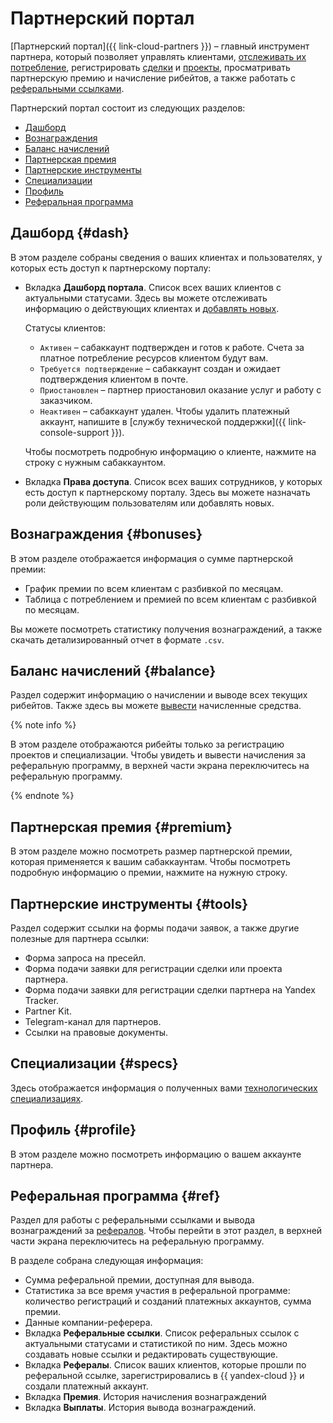 # Партнерский портал

[Партнерский портал]({{ link-cloud-partners }}) – главный инструмент партнера, который позволяет управлять клиентами, [отслеживать их потребление](./operations/get-client-stat.md), регистрировать [сделки](./program/var-tools.md#deal-reg) и [проекты](./program/var-tools.md#project-reg), просматривать партнерскую премию и начисление рибейтов, а также работать с [реферальными ссылками](./program/referral.md).

Партнерский портал состоит из следующих разделов:

* [Дашборд](#dash)
* [Вознаграждения](#bonuses)
* [Баланс начислений](#balance)
* [Партнерская премия](#premium)
* [Партнерские инструменты](#tools)
* [Специализации](#specs)
* [Профиль](#profile)
* [Реферальная программа](#ref)

## Дашборд {#dash}

В этом разделе собраны сведения о ваших клиентах и пользователях, у которых есть доступ к партнерскому порталу:

* Вкладка **Дашборд портала**. Список всех ваших клиентов с актуальными статусами. Здесь вы можете отслеживать информацию о действующих клиентах и [добавлять новых](./operations/pin-client.md).

  Статусы клиентов:

  * `Активен` – сабаккаунт подтвержден и готов к работе. Счета за платное потребление ресурсов клиентом будут вам.
  * `Требуется подтверждение` – сабаккаунт создан и ожидает подтверждения клиентом в почте.
  * `Приостановлен` – партнер приостановил оказание услуг и работу с заказчиком.
  * `Неактивен` – сабаккаунт удален. Чтобы удалить платежный аккаунт, напишите в [службу технической поддержки]({{ link-console-support }}).

  Чтобы посмотреть подробную информацию о клиенте, нажмите на строку с нужным сабаккаунтом.

* Вкладка **Права доступа**. Список всех ваших сотрудников, у которых есть доступ к партнерскому порталу. Здесь вы можете назначать роли действующим пользователям или добавлять новых.

## Вознаграждения {#bonuses}

В этом разделе отображается информация о сумме партнерской премии:

* График премии по всем клиентам с разбивкой по месяцам.
* Таблица с потреблением и премией по всем клиентам с разбивкой по месяцам.

Вы можете посмотреть статистику получения вознаграждений, а также скачать детализированный отчет в формате `.csv`.

## Баланс начислений {#balance}

Раздел содержит информацию о начислении и выводе всех текущих рибейтов. Также здесь вы можете [вывести](./program/var.md#bonus) начисленные средства.

{% note info %}

В этом разделе отображаются рибейты только за регистрацию проектов и специализации. Чтобы увидеть и вывести начисления за реферальную программу, в верхней части экрана переключитесь на реферальную программу.

{% endnote %}

## Партнерская премия {#premium}

В этом разделе можно посмотреть размер партнерской премии, которая применяется к вашим сабаккаунтам. Чтобы посмотреть подробную информацию о премии, нажмите на нужную строку.

## Партнерские инструменты {#tools}

Раздел содержит ссылки на формы подачи заявок, а также другие полезные для партнера ссылки:

* Форма запроса на пресейл.
* Форма подачи заявки для регистрации сделки или проекта партнера.
* Форма подачи заявки для регистрации сделки партнера на Yandex Tracker.
* Partner Kit.
* Telegram-канал для партнеров.
* Ссылки на правовые документы.

## Специализации {#specs}

Здесь отображается информация о полученных вами [технологических специализациях](./specializations/index.md).

## Профиль {#profile}

В этом разделе можно посмотреть информацию о вашем аккаунте партнера.

## Реферальная программа {#ref}

Раздел для работы с реферальными ссылками и вывода вознаграждений за [рефералов](./terms.md#referral-client). Чтобы перейти в этот раздел, в верхней части экрана переключитесь на реферальную программу.

В разделе собрана следующая информация:

* Сумма реферальной премии, доступная для вывода.
* Статистика за все время участия в реферальной программе: количество регистраций и созданий платежных аккаунтов, сумма премии.
* Данные компании-реферера.
* Вкладка **Реферальные ссылки**. Список реферальных ссылок с актуальными статусами и статистикой по ним. Здесь можно создавать новые ссылки и редактировать существующие.
* Вкладка **Рефералы**. Список ваших клиентов, которые прошли по реферальной ссылке, зарегистрировались в {{ yandex-cloud }} и создали платежный аккаунт.
* Вкладка **Премия**. История начисления вознаграждений
* Вкладка **Выплаты**. История вывода вознаграждений.
